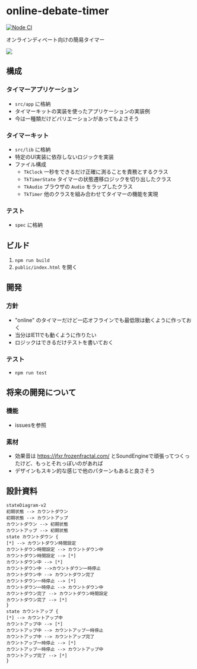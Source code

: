 # online-debate-timer

[![Node CI](https://github.com/ti-aiuto/online-debate-timer/actions/workflows/nodejs.yml/badge.svg)](https://github.com/ti-aiuto/online-debate-timer/actions/workflows/nodejs.yml)

オンラインディベート向けの簡易タイマー

<img src="https://user-images.githubusercontent.com/13868411/116104104-26002080-a6eb-11eb-9424-318ef7e809a6.png">

## 構成

### タイマーアプリケーション

* `src/app` に格納
* タイマーキットの実装を使ったアプリケーションの実装例
* 今は一種類だけどバリエーションがあってもよさそう

### タイマーキット

* `src/lib` に格納
* 特定のUI実装に依存しないロジックを実装
* ファイル構成
    * `TkClock` 一秒をできるだけ正確に測ることを責務とするクラス
    * `TkTimerState` タイマーの状態遷移ロジックを切り出したクラス
    * `TkAudio` ブラウザの `Audio` をラップしたクラス
    * `TkTimer` 他のクラスを組み合わせてタイマーの機能を実現

### テスト

* `spec` に格納

## ビルド

1. `npm run build`
1. `public/index.html` を開く

## 開発

### 方針

* "online" のタイマーだけど一応オフラインでも最低限は動くように作っておく
* 当分はIE11でも動くように作りたい
* ロジックはできるだけテストを書いておく

### テスト

* `npm run test`

## 将来の開発について

### 機能

* issuesを参照

### 素材

* 効果音は https://jfxr.frozenfractal.com/ とSoundEngineで頑張ってつくったけど、もっとそれっぽいのがあれば
* デザインもスキン的な感じで他のパターンもあると良さそう

## 設計資料

```mermaid
stateDiagram-v2
初期状態 --> カウントダウン
初期状態 --> カウントアップ
カウントダウン --> 初期状態
カウントアップ --> 初期状態
state カウントダウン {
[*] --> カウントダウン時間設定
カウントダウン時間設定 --> カウントダウン中
カウントダウン時間設定 --> [*]
カウントダウン中 --> [*]
カウントダウン中 -->カウントダウン一時停止
カウントダウン中 --> カウントダウン完了
カウントダウン一時停止 --> [*]
カウントダウン一時停止 --> カウントダウン中
カウントダウン完了 --> カウントダウン時間設定
カウントダウン完了 --> [*]
}
state カウントアップ {
[*] --> カウントアップ中
カウントアップ中 --> [*]
カウントアップ中 --> カウントアップ一時停止
カウントアップ中 --> カウントアップ完了
カウントアップ一時停止 --> [*]
カウントアップ一時停止 --> カウントアップ中
カウントアップ完了 --> [*]
}
```
